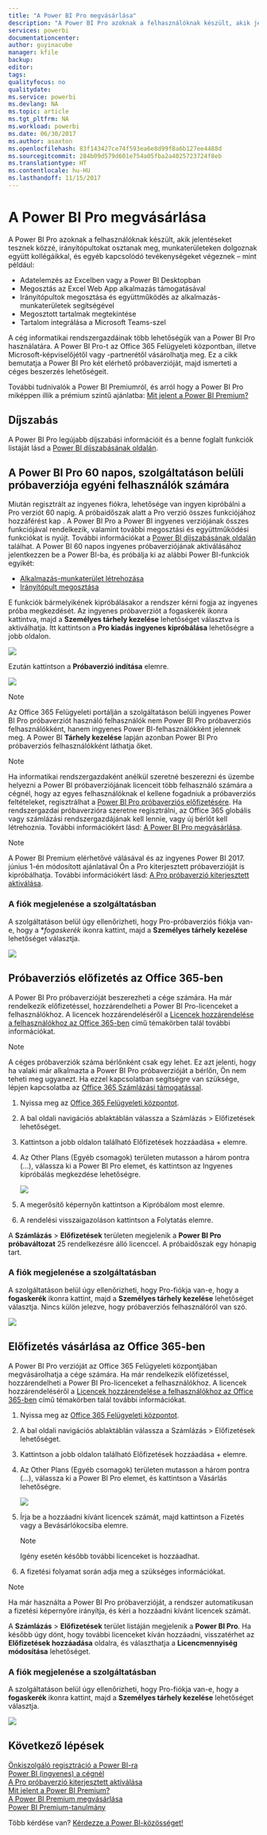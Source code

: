 ```yaml
---
title: "A Power BI Pro megvásárlása"
description: "A Power BI Pro azoknak a felhasználóknak készült, akik jelentéseket tesznek közzé, irányítópultokat osztanak meg, munkaterületeken dolgoznak együtt kollégáikkal, és egyéb ehhez kapcsolódó tevékenységeket végeznek."
services: powerbi
documentationcenter: 
author: guyinacube
manager: kfile
backup: 
editor: 
tags: 
qualityfocus: no
qualitydate: 
ms.service: powerbi
ms.devlang: NA
ms.topic: article
ms.tgt_pltfrm: NA
ms.workload: powerbi
ms.date: 06/30/2017
ms.author: asaxton
ms.openlocfilehash: 83f143427ce74f593ea6e8d99f8a6b127ee4488d
ms.sourcegitcommit: 284b09d579d601e754a05fba2a4025723724f8eb
ms.translationtype: HT
ms.contentlocale: hu-HU
ms.lasthandoff: 11/15/2017
---
```

# <a name="purchasing-power-bi-pro"></a>A Power BI Pro megvásárlása
A Power BI Pro azoknak a felhasználóknak készült, akik jelentéseket tesznek közzé, irányítópultokat osztanak meg, munkaterületeken dolgoznak együtt kollégáikkal, és egyéb kapcsolódó tevékenységeket végeznek – mint például:

* Adatelemzés az Excelben vagy a Power BI Desktopban
* Megosztás az Excel Web App alkalmazás támogatásával
* Irányítópultok megosztása és együttműködés az alkalmazás-munkaterületek segítségével
* Megosztott tartalmak megtekintése
* Tartalom integrálása a Microsoft Teams-szel

A cég informatikai rendszergazdáinak több lehetőségük van a Power BI Pro használatára. A Power BI Pro-t az Office 365 Felügyeleti központban, illetve Microsoft-képviselőjétől vagy -partnerétől vásárolhatja meg. Ez a cikk bemutatja a Power BI Pro két elérhető próbaverzióját, majd ismerteti a céges beszerzés lehetőségeit.

További tudnivalók a Power BI Premiumról, és arról hogy a Power BI Pro miképpen illik a prémium szintű ajánlatba: [Mit jelent a Power BI Premium?](service-premium.md)

## <a name="pricing"></a>Díjszabás
A Power BI Pro legújabb díjszabási információit és a benne foglalt funkciók listáját lásd a [Power BI díjszabásának oldalán](https://powerbi.microsoft.com/pricing/).

## <a name="in-service-power-bi-pro-60-day-trial-for-individuals"></a>A Power BI Pro 60 napos, szolgáltatáson belüli próbaverziója egyéni felhasználók számára
Miután regisztrált az ingyenes fiókra, lehetősége van ingyen kipróbálni a Pro verziót 60 napig. A próbaidőszak alatt a Pro verzió összes funkciójához hozzáférést kap . A Power BI Pro a Power BI ingyenes verziójának összes funkciójával rendelkezik, valamint további megosztási és együttműködési funkciókat is nyújt. További információkat a [Power BI díjszabásának oldalán](https://powerbi.microsoft.com/pricing) találhat. A Power BI 60 napos ingyenes próbaverziójának aktiválásához jelentkezzen be a Power BI-ba, és próbálja ki az alábbi Power BI-funkciók egyikét:

* [Alkalmazás-munkaterület létrehozása](service-create-distribute-apps.md)
* [Irányítópult megosztása](service-share-dashboards.md)

E funkciók bármelyikének kipróbálásakor a rendszer kérni fogja az ingyenes próba megkezdését. Az ingyenes próbaverziót a fogaskerék ikonra kattintva, majd a **Személyes tárhely kezelése** lehetőséget választva is aktiválhatja. Itt kattintson a **Pro kiadás ingyenes kipróbálása** lehetőségre a jobb oldalon.

![](media/service-admin-purchasing-power-bi-pro/powerbi-pro-trial1.png)

Ezután kattintson a **Próbaverzió indítása** elemre.

![](media/service-admin-purchasing-power-bi-pro/powerbi-pro-trial2.png)

> [!NOTE]
> Az Office 365 Felügyeleti portálján a szolgáltatáson belüli ingyenes Power BI Pro próbaverziót használó felhasználók nem Power BI Pro próbaverziós felhasználókként, hanem ingyenes Power BI-felhasználókként jelennek meg. A Power BI **Tárhely kezelése** lapján azonban Power BI Pro próbaverziós felhasználókként láthatja őket.

> [!NOTE]
> Ha informatikai rendszergazdaként anélkül szeretné beszerezni és üzembe helyezni a Power BI próbaverziójának licenceit több felhasználó számára a cégnél, hogy az egyes felhasználóknak el kellene fogadniuk a próbaverziós feltételeket, regisztrálhat a [Power BI Pro próbaverziós előfizetésére](https://portal.office.com/Signup/MainSignup15.aspx?OfferId=d59682f3-3e3b-4686-9c00-7c7c1c736085&dl=POWER_BI_PRO). Ha rendszergazdai próbaverzióra szeretne regisztrálni, az Office 365 globális vagy számlázási rendszergazdájának kell lennie, vagy új bérlőt kell létrehoznia. További információkért lásd: [A Power BI Pro megvásárlása](service-admin-purchasing-power-bi-pro.md).

> [!NOTE]
> A Power BI Premium elérhetővé válásával és az ingyenes Power BI 2017. június 1-én módosított ajánlatával Ön a Pro kiterjesztett próbaverzióját is kipróbálhatja. További információkért lásd: [A Pro próbaverzió kiterjesztett aktiválása](service-extended-pro-trial.md).

### <a name="what-this-looks-like-within-the-service"></a>A fiók megjelenése a szolgáltatásban
A szolgáltatáson belül úgy ellenőrizheti, hogy Pro-próbaverziós fiókja van-e, hogy a **fogaskerék* ikonra kattint, majd a **Személyes tárhely kezelése** lehetőséget választja.

![](media/service-admin-purchasing-power-bi-pro/powerbi-pro-trial3.png)

## <a name="subscription-trial-in-office-365"></a>Próbaverziós előfizetés az Office 365-ben
A Power BI Pro próbaverzióját beszerezheti a cége számára. Ha már rendelkezik előfizetéssel, hozzárendelheti a Power BI Pro-licenceket a felhasználókhoz. A licencek hozzárendeléséről a [Licencek hozzárendelése a felhasználókhoz az Office 365-ben](https://support.office.com/article/Assign-or-unassign-licenses-for-Office-365-for-business-997596b5-4173-4627-b915-36abac6786dc) című témakörben talál további információkat.

> [!NOTE]
> A céges próbaverziók száma bérlőnként csak egy lehet. Ez azt jelenti, hogy ha valaki már alkalmazta a Power BI Pro próbaverzióját a bérlőn, Ön nem teheti meg ugyanezt. Ha ezzel kapcsolatban segítségre van szüksége, lépjen kapcsolatba az [Office 365 Számlázási támogatással](https://support.office.microsoft.com/article/Contact-Office-365-for-business-support-Admin-Help-32a17ca7-6fa0-4870-8a8d-e25ba4ccfd4b?CorrelationId=552bbf37-214f-4202-80cb-b94240dcd671&ui=en-US&rs=en-US&ad=US#BKMK_call_support).
> 

1. Nyissa meg az [Office 365 Felügyeleti központot](https://portal.office.com/admin/default.aspx).
2. A bal oldali navigációs ablaktáblán válassza a Számlázás > Előfizetések lehetőséget.
3. Kattintson a jobb oldalon található Előfizetések hozzáadása + elemre.
4. Az Other Plans (Egyéb csomagok) területen mutasson a három pontra (...), válassza ki a Power BI Pro elemet, és kattintson az Ingyenes kipróbálás megkezdése lehetőségre.
   
    ![](media/service-admin-purchasing-power-bi-pro/organization-pro-trial1.png)
5. A megerősítő képernyőn kattintson a Kipróbálom most elemre.
6. A rendelési visszaigazoláson kattintson a Folytatás elemre.

A **Számlázás** > **Előfizetések** területen megjelenik a **Power BI Pro próbaváltozat** 25 rendelkezésre álló licenccel. A próbaidőszak egy hónapig tart.

### <a name="what-this-looks-like-within-the-service"></a>A fiók megjelenése a szolgáltatásban
A szolgáltatáson belül úgy ellenőrizheti, hogy Pro-fiókja van-e, hogy a **fogaskerék** ikonra kattint, majd a **Személyes tárhely kezelése** lehetőséget választja. Nincs külön jelezve, hogy próbaverziós felhasználóról van szó.

![](media/service-admin-purchasing-power-bi-pro/powerbi-pro3.png)

## <a name="purchase-subscription-in-office-365"></a>Előfizetés vásárlása az Office 365-ben
A Power BI Pro verzióját az Office 365 Felügyeleti központjában megvásárolhatja a cége számára. Ha már rendelkezik előfizetéssel, hozzárendelheti a Power BI Pro-licenceket a felhasználókhoz. A licencek hozzárendeléséről a [Licencek hozzárendelése a felhasználókhoz az Office 365-ben](https://support.office.com/article/Assign-or-unassign-licenses-for-Office-365-for-business-997596b5-4173-4627-b915-36abac6786dc) című témakörben talál további információkat.

1. Nyissa meg az [Office 365 Felügyeleti központot](https://portal.office.com/admin/default.aspx).
2. A bal oldali navigációs ablaktáblán válassza a Számlázás > Előfizetések lehetőséget.
3. Kattintson a jobb oldalon található Előfizetések hozzáadása + elemre.
4. Az Other Plans (Egyéb csomagok) területen mutasson a három pontra (...), válassza ki a Power BI Pro elemet, és kattintson a Vásárlás lehetőségre.
   
    ![](media/service-admin-purchasing-power-bi-pro/organization-pro1.png)
5. Írja be a hozzáadni kívánt licencek számát, majd kattintson a Fizetés vagy a Bevásárlókocsiba elemre.
   
   > [!NOTE]
   > Igény esetén később további licenceket is hozzáadhat.
   > 
   > 
6. A fizetési folyamat során adja meg a szükséges információkat.

> [!NOTE]
> Ha már használta a Power BI Pro próbaverzióját, a rendszer automatikusan a fizetési képernyőre irányítja, és kéri a hozzáadni kívánt licencek számát.
> 
> 

A **Számlázás** > **Előfizetések** terület listáján megjelenik a **Power BI Pro**. Ha később úgy dönt, hogy további licenceket kíván hozzáadni, visszatérhet az **Előfizetések hozzáadása** oldalra, és választhatja a **Licencmennyiség módosítása** lehetőséget.

### <a name="what-this-looks-like-within-the-service"></a>A fiók megjelenése a szolgáltatásban
A szolgáltatáson belül úgy ellenőrizheti, hogy Pro-fiókja van-e, hogy a **fogaskerék** ikonra kattint, majd a **Személyes tárhely kezelése** lehetőséget választja.

![](media/service-admin-purchasing-power-bi-pro/powerbi-pro3.png)

## <a name="next-steps"></a>Következő lépések
[Önkiszolgáló regisztráció a Power BI-ra](service-self-service-signup-for-power-bi.md)  
[Power BI (ingyenes) a cégnél](service-admin-service-free-in-your-organization.md)  
[A Pro próbaverzió kiterjesztett aktiválása](service-extended-pro-trial.md)  
[Mit jelent a Power BI Premium?](service-premium.md)  
[A Power BI Premium megvásárlása](service-admin-premium-purchase.md)  
[Power BI Premium-tanulmány](https://aka.ms/pbipremiumwhitepaper)  

Több kérdése van? [Kérdezze a Power BI-közösséget!](http://community.powerbi.com/)


